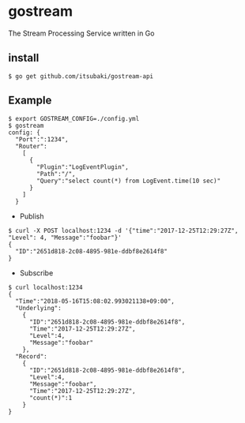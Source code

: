# gostream
The Stream Processing Service written in Go

## install

```console
$ go get github.com/itsubaki/gostream-api
```

## Example

```console
$ export GOSTREAM_CONFIG=./config.yml
$ gostream
config: {
  "Port":":1234",
  "Router":
    [
      {
        "Plugin":"LogEventPlugin",
        "Path":"/",
        "Query":"select count(*) from LogEvent.time(10 sec)"
      }
    ]
  }
```

 - Publish

```console
$ curl -X POST localhost:1234 -d '{"time":"2017-12-25T12:29:27Z", "Level": 4, "Message":"foobar"}'
{
  "ID":"2651d818-2c08-4895-981e-ddbf8e2614f8"
}
```

 - Subscribe

```console
$ curl localhost:1234
{
  "Time":"2018-05-16T15:08:02.993021138+09:00",
  "Underlying":
    {
      "ID":"2651d818-2c08-4895-981e-ddbf8e2614f8",
      "Time":"2017-12-25T12:29:27Z",
      "Level":4,
      "Message":"foobar"
    },
  "Record":
    {
      "ID":"2651d818-2c08-4895-981e-ddbf8e2614f8",
      "Level":4,
      "Message":"foobar",
      "Time":"2017-12-25T12:29:27Z",
      "count(*)":1
    }
}
```
